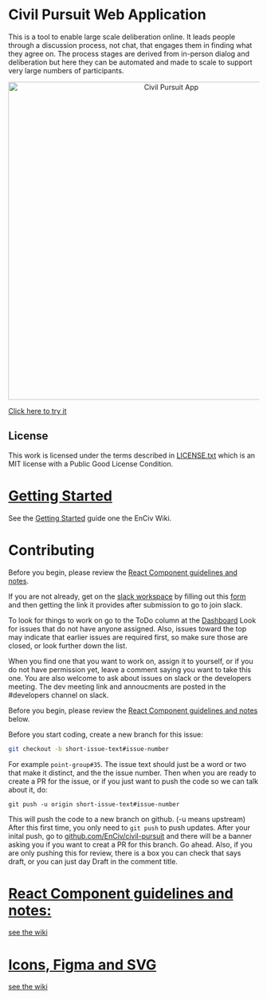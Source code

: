# Civil Pursuit Web Application

This is a tool to enable large scale deliberation online. It leads people through a discussion process, not chat, that engages them in finding what they agree on. The process stages are derived from in-person dialog and deliberation but here they can be automated and made to scale to support very large numbers of participants.

[<p align="center"><img width="638" alt="Civil Pursuit App" src="https://github.com/user-attachments/assets/18604275-7ac5-438e-9463-70d5440a8fb3" /></p>](https://civilpursuit.herokuapp.com/what-first-usa-1)

[Click here to try it](https://civilpursuit.herokuapp.com/what-first-usa-1)

## License

This work is licensed under the terms described in [LICENSE.txt](https://github.com/EnCiv/civil-pursuit/blob/master/LICENSE.txt) which is an MIT license with a Public Good License Condition.

# [Getting Started](https://github.com/EnCiv/.github/wiki/Getting-Started-%E2%80%90-Repo-Setup)
See the [Getting Started](https://github.com/EnCiv/.github/wiki/Getting-Started-%E2%80%90-Repo-Setup) guide one the EnCiv Wiki. 

# Contributing

Before you begin, please review the [React Component guidelines and notes](https://github.com/EnCiv/.github/wiki/React-Coding-and-Style-Guidelines).

If you are not already, get on the [slack workspace](https://docs.google.com/forms/d/e/1FAIpQLSee58BUiy12dtloG9pLITsELcNldIwXcEtCotV9r95BZJSIVA/viewform?usp=sf_link) by filling out this [form](https://docs.google.com/forms/d/e/1FAIpQLSee58BUiy12dtloG9pLITsELcNldIwXcEtCotV9r95BZJSIVA/viewform?usp=sf_link) and then getting the link it provides after submission to go to join slack.

To look for things to work on go to the ToDo column at the [Dashboard](https://github.com/orgs/EnCiv/projects/1/views/1)
Look for issues that do not have anyone assigned. Also, issues toward the top may indicate that earlier issues are required first, so make sure those are closed, or look further down the list.

When you find one that you want to work on, assign it to yourself, or if you do not have permission yet, leave a comment saying you want to take this one.
You are also welcome to ask about issues on slack or the developers meeting. The dev meeting link and annoucments are posted in the #developers channel on slack.

Before you begin, please review the [React Component guidelines and notes]((https://github.com/EnCiv/.github/wiki/React-Coding-and-Style-Guidelines)) below.

Before you start coding, create a new branch for this issue:

```bash
git checkout -b short-issue-text#issue-number
```

For example `point-group#35`. The issue text should just be a word or two that make it distinct, and the the issue number.
Then when you are ready to create a PR for the issue, or if you just want to push the code so we can talk about it, do:

```
git push -u origin short-issue-text#issue-number
```

This will push the code to a new branch on github. (-u means upstream) After this first time, you only need to `git push` to push updates.
After your inital push, go to [github.com/EnCiv/civil-pursuit](https://github.com/EnCiv/civil-pursuit) and there will be a banner asking you if you want to creat a PR for this branch. Go ahead. Also, if you are only pushing this for review, there is a box you can check that says draft, or you can just day Draft in the comment title.

# [React Component guidelines and notes:](https://github.com/EnCiv/.github/wiki/React-Coding-and-Style-Guidelines)
[see the wiki](https://github.com/EnCiv/.github/wiki/React-Coding-and-Style-Guidelines)

# [Icons, Figma and SVG](https://github.com/EnCiv/.github/wiki/Icons,-Figma-and-SVG)
[see the wiki](https://github.com/EnCiv/.github/wiki/Icons,-Figma-and-SVG)


